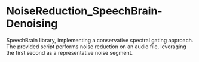 # NoiseReduction_SpeechBrain-Denoising
 SpeechBrain library, implementing a conservative spectral gating approach. The provided script performs noise reduction on an audio file, leveraging the first second as a representative noise segment. 
